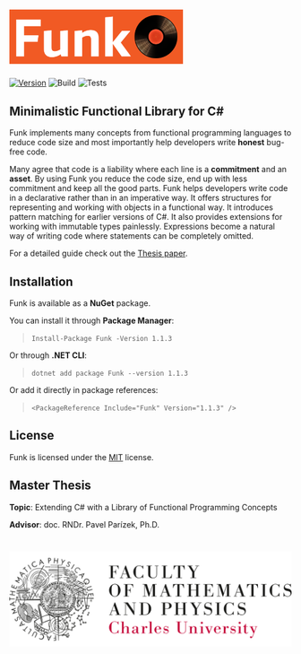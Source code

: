 
<h1 style="color:#f15a24; font-family:Roboto"><img src="Files/funk-logo.png" width="310"/></h1>

[![Version](https://img.shields.io/nuget/vpre/Funk.svg)](https://www.nuget.org/packages/Funk)
![Build](https://github.com/cerimharun/Funk/workflows/Build/badge.svg)
![Tests](https://github.com/cerimharun/Funk/workflows/Tests/badge.svg)

## Minimalistic Functional Library for C#

Funk implements many concepts from functional programming languages to reduce code size and most importantly help developers write **honest** bug-free code.

Many agree that code is a liability where each line is a **commitment** and an **asset**. By using Funk you reduce the code size, end up with less commitment and keep all the good parts. Funk helps developers write code in a declarative rather than in an imperative way. It offers structures for representing and working with objects in a functional way. It introduces pattern matching for earlier versions of C#. It also provides extensions for working with immutable types painlessly. Expressions become a natural way of writing code where statements can be completely omitted.

For a detailed guide check out the [Thesis paper](/Files/Thesis.pdf).

## Installation

Funk is available as a **NuGet** package.

You can install it through **Package Manager**:

>`Install-Package Funk -Version 1.1.3`

Or through **.NET CLI**:

>`dotnet add package Funk --version 1.1.3`

Or add it directly in package references:

>`<PackageReference Include="Funk" Version="1.1.3" />`

## License

Funk is licensed under the [MIT](/Files/license.txt) license.

## Master Thesis

**Topic**: Extending C# with a Library of Functional Programming Concepts

**Advisor**: doc. RNDr. Pavel Parízek, Ph.D.

<h1 style="color:#f15a24; font-family:Roboto"><img src="Files/mff_uk.png"/></h1>